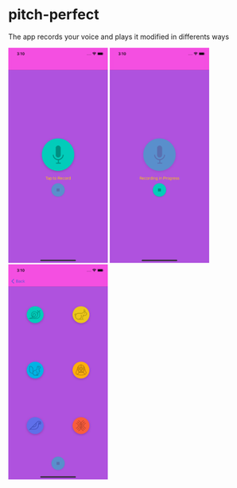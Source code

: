 # pitch-perfect
The app records your voice and plays it modified in differents ways

<img src="https://github.com/lena-rybina/pitch-perfect/blob/master/Screenshots/1.png" width="200">  <img src="https://github.com/lena-rybina/pitch-perfect/blob/master/Screenshots/2.png" width="200">  <img src="https://github.com/lena-rybina/pitch-perfect/blob/master/Screenshots/3.png" width="200"> 
